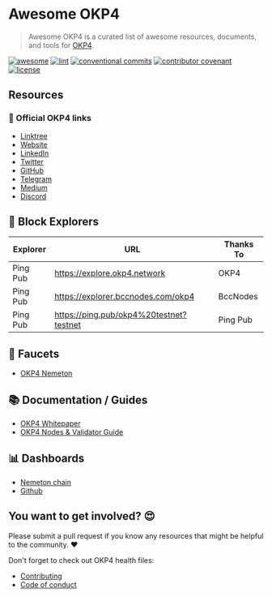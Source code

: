 # Awesome OKP4

> Awesome OKP4 is a curated list of awesome resources, documents, and tools for [OKP4](https://okp4.network).

[![awesome](https://cdn.rawgit.com/sindresorhus/awesome/d7305f38d29fed78fa85652e3a63e154dd8e8829/media/badge.svg)](https://github.com/okp4/awesome)
[![lint](https://img.shields.io/github/workflow/status/okp4/awesome/Lint?label=lint&style=for-the-badge&logo=github)](https://github.com/okp4/awesome/actions/workflows/lint.yml)
[![conventional commits](https://img.shields.io/badge/Conventional%20Commits-1.0.0-yellow.svg?style=for-the-badge&logo=conventionalcommits)](https://conventionalcommits.org)
[![contributor covenant](https://img.shields.io/badge/Contributor%20Covenant-2.1-4baaaa.svg?style=for-the-badge)](https://github.com/okp4/.github/blob/main/CODE_OF_CONDUCT.md)
[![license](https://img.shields.io/badge/License-BSD_3--Clause-blue.svg?style=for-the-badge)](https://opensource.org/licenses/BSD-3-Clause)

## Resources

### 💫 Official OKP4 links

- [Linktree](https://linktr.ee/okp4)
- [Website](https://okp4.network/)
- [LinkedIn](https://www.linkedin.com/company/okp4-open-knowledge-platform-for)
- [Twitter](https://twitter.com/OKP4_Protocol)
- [GitHub](https://github.com/okp4)
- [Telegram](https://t.me/okp4network)
- [Medium](https://blog.okp4.network/)
- [Discord](https://discord.com/invite/okp4)

## 🔭 Block Explorers

| Explorer | URL                                     | Thanks To |
|----------|-----------------------------------------|-----------|
| Ping Pub | https://explore.okp4.network            | OKP4      |
| Ping Pub | https://explorer.bccnodes.com/okp4      | BccNodes  |
| Ping Pub | https://ping.pub/okp4%20testnet?testnet | Ping Pub  |

## 🚰 Faucets

- [OKP4 Nemeton](https://faucet.okp4.network)

## 📚 Documentation / Guides

- [OKP4 Whitepaper](https://docs.okp4.network/whitepaper/abstract)
- [OKP4 Nodes & Validator Guide](https://docs.okp4.network/nodes/introduction)

## 📊 Dashboards

- [Nemeton chain](https://dashboard.monitoring.okp4.space/public-dashboards/544a782e7fd9488c9ccfe68046c02cf8)
- [Github](https://dashboard.monitoring.okp4.space/public-dashboards/6e71b5e261c042209ef0793db964b9bb)

## You want to get involved? 😍

Please submit a pull request if you know any resources that might be helpful to the community. ❤️

Don't forget to check out OKP4 health files:

- [Contributing](https://github.com/okp4/.github/blob/main/CONTRIBUTING.md)
- [Code of conduct](https://github.com/okp4/.github/blob/main/CODE_OF_CONDUCT.md)

